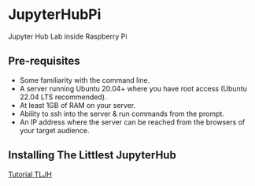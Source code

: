# JupyterHubPi
Jupyter Hub Lab inside Raspberry Pi

## Pre-requisites

- Some familiarity with the command line.
- A server running Ubuntu 20.04+ where you have root access (Ubuntu 22.04 LTS recommended).
- At least 1GB of RAM on your server.
- Ability to ssh into the server & run commands from the prompt.
- An IP address where the server can be reached from the browsers of your target audience.

##  Installing The Littlest JupyterHub

[Tutorial TLJH](https://tljh.jupyter.org/en/latest/install/custom-server.html)
